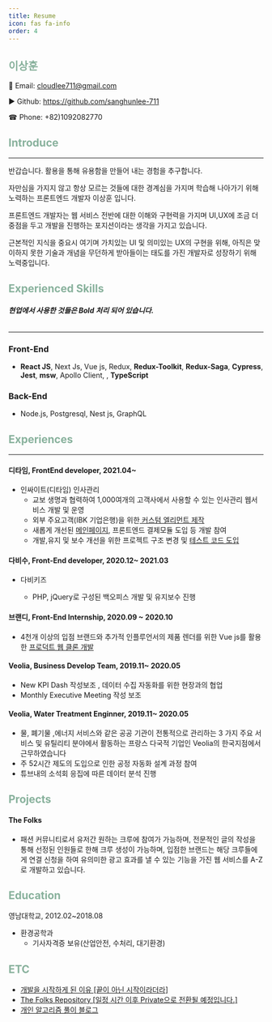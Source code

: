 ```yaml
---
title: Resume
icon: fas fa-info
order: 4
---
```


## <span style="color:#88B19C">**이상훈**</span>

📧 Email: cloudlee711@gmail.com

▶ Github: <a target="_blank" href="https://github.com/sanghunlee-711"> https://github.com/sanghunlee-711</a>

☎ Phone: +82)1092082770

## <span style="color:#88B19C">**Introduce**</span>

<hr>

반갑습니다. 활용을 통해 유용함을 만들어 내는 경험을 추구합니다.

자만심을 가지지 않고 항상 모르는 것들에 대한 경계심을 가지며 학습해 나아가기 위해 노력하는 프론트엔드 개발자 이상훈 입니다.

프론트엔드 개발자는 웹 서비스 전반에 대한 이해와 구현력을 가지며
UI,UX에 조금 더 중점을 두고 개발을 진행하는 포지션이라는 생각을 가지고 있습니다.

근본적인 지식을 중요시 여기며 가치있는 UI 및 의미있는 UX의 구현을 위해, 아직은 맞이하지 못한 기술과 개념을 무던하게 받아들이는 태도를 가진 개발자로 성장하기 위해 노력중입니다.

## <span style="color:#88B19C"> **Experienced Skills**</span>

###### **현업에서 사용한 것들은 Bold 처리 되어 있습니다.**

<hr>

### Front-End

- **React JS**, Next Js, Vue js, Redux, **Redux-Toolkit**, **Redux-Saga**, **Cypress**, **Jest**, **msw**, Apollo Client, , **TypeScript**

### Back-End

- Node.js, Postgresql, Nest js, GraphQL

## <span style="color:#88B19C">**Experiences**</span>

 <hr>

#### **디타임, FrontEnd developer, 2021.04~**

- 인싸이트(디타임) 인사관리
  - 교보 생명과 협력하여 1,000여개의 고객사에서 사용할 수 있는 인사관리 웹서비스 개발 및 운영
  - 외부 주요고객(IBK 기업은행)을 위한<a target="_blank" href ="https://sanghunlee-711.github.io/posts/webpack/"> 커스텀 엘리먼트 제작</a>
  - 새롭게 개선된 <a href="https://web.inssait.io/personnel-management?source=NONE" target="_blank"> 메인페이지</a>, 프론트엔드 결제모듈 도입 등 개발 참여
  - 개발,유지 및 보수 개선을 위한 프로젝트 구조 변경 및 <a target="_blank" href="https://sanghunlee-711.github.io/posts/FETest/">테스트 코드 도입</a>

#### **다비수, Front-End developer, 2020.12~ 2021.03**

- 다비키즈

  - PHP, jQuery로 구성된 백오피스 개발 및 유지보수 진행

#### **브랜디, Front-End Internship, 2020.09 ~ 2020.10**

- 4천개 이상의 입점 브랜드와 추가적 인플루언서의 제품 렌더를 위한 Vue js를 활용한 <a href="https://www.youtube.com/watch?v=oJ5L4m9CAvk&t=117s" target="_blank">프로덕트 웹 클론 개발</a>

#### **Veolia, Business Develop Team, 2019.11~ 2020.05**

- New KPI Dash 작성보조 , 데이터 수집 자동화를 위한 현장과의 협업
- Monthly Executive Meeting 작성 보조

#### **Veolia, Water Treatment Enginner, 2019.11~ 2020.05**

- 물, 폐기물 ,에너지 서비스와 같은 공공 기관이 전통적으로 관리하는 3 가지 주요 서비스 및 유틸리티 분야에서 활동하는 프랑스 다국적 기업인 Veolia의 한국지점에서 근무하였습니다
- 주 52시간 제도의 도입으로 인한 공정 자동화 설계 과정 참여
- 튜브내의 소석회 응집에 따른 데이터 분석 진행

## <span style="color:#88B19C">**Projects**</span>

#### The Folks

- 패션 커뮤니티로서 유저간 원하는 크루에 참여가 가능하며, 전문적인 글의 작성을 통해 선정된 인원들로 한해 크루 생성이 가능하며, 입점한 브랜드는 해당 크루들에게 연결 신청을 하여 유의미한 광고 효과를 낼 수 있는 기능을 가진 웹 서비스를 A-Z로 개발하고 있습니다.

## <span style="color:#88B19C">**Education**</span>

영남대학교, 2012.02~2018.08

- 환경공학과
  - 기사자격증 보유(산업안전, 수처리, 대기환경)

## <span style="color:#88B19C">**ETC**</span>

- <a href="https://velog.io/@cloudlee711/%EB%81%9D%EC%9D%B4-%EC%95%84%EB%8B%8C-%EC%8B%9C%EC%9E%91%EC%9D%B4%EB%9D%BC%EB%8D%94%EB%9D%BC" target="_blank"> 개발을 시작하게 된 이유 [끝이 아닌 시작이라더라]</a>
- <a href ="" target="_blank">The Folks Repository [일정 시간 이후 Private으로 전환될 예정입니다.]</a>
- <a href ="https://velog.io/@cloudlee711" target="_blank">개인 알고리즘 풀이 블로그</a>
